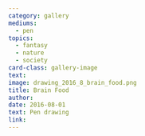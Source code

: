 ```yaml
---
category: gallery
mediums:
  - pen
topics:
  - fantasy
  - nature
  - society
card-class: gallery-image
text:
image: drawing_2016_8_brain_food.png
title: Brain Food
author:
date: 2016-08-01
text: Pen drawing
link:
---
```

